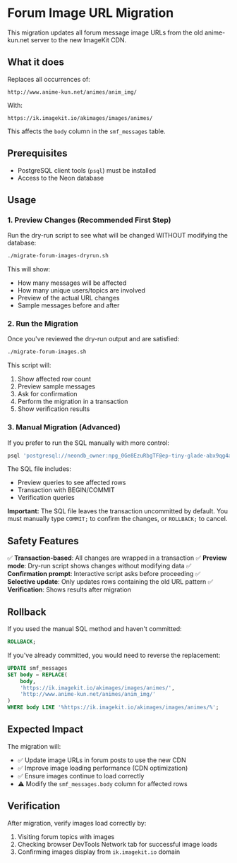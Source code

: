 # Forum Image URL Migration

This migration updates all forum message image URLs from the old anime-kun.net server to the new ImageKit CDN.

## What it does

Replaces all occurrences of:
```
http://www.anime-kun.net/animes/anim_img/
```

With:
```
https://ik.imagekit.io/akimages/images/animes/
```

This affects the `body` column in the `smf_messages` table.

## Prerequisites

- PostgreSQL client tools (`psql`) must be installed
- Access to the Neon database

## Usage

### 1. Preview Changes (Recommended First Step)

Run the dry-run script to see what will be changed WITHOUT modifying the database:

```bash
./migrate-forum-images-dryrun.sh
```

This will show:
- How many messages will be affected
- How many unique users/topics are involved
- Preview of the actual URL changes
- Sample messages before and after

### 2. Run the Migration

Once you've reviewed the dry-run output and are satisfied:

```bash
./migrate-forum-images.sh
```

This script will:
1. Show affected row count
2. Preview sample messages
3. Ask for confirmation
4. Perform the migration in a transaction
5. Show verification results

### 3. Manual Migration (Advanced)

If you prefer to run the SQL manually with more control:

```bash
psql 'postgresql://neondb_owner:npg_0Ge8EzuRbgTF@ep-tiny-glade-abx9qg4a-pooler.eu-west-2.aws.neon.tech/neondb?sslmode=require&channel_binding=require' -f migrate-forum-images.sql
```

The SQL file includes:
- Preview queries to see affected rows
- Transaction with BEGIN/COMMIT
- Verification queries

**Important:** The SQL file leaves the transaction uncommitted by default. You must manually type `COMMIT;` to confirm the changes, or `ROLLBACK;` to cancel.

## Safety Features

✅ **Transaction-based**: All changes are wrapped in a transaction
✅ **Preview mode**: Dry-run script shows changes without modifying data
✅ **Confirmation prompt**: Interactive script asks before proceeding
✅ **Selective update**: Only updates rows containing the old URL pattern
✅ **Verification**: Shows results after migration

## Rollback

If you used the manual SQL method and haven't committed:
```sql
ROLLBACK;
```

If you've already committed, you would need to reverse the replacement:
```sql
UPDATE smf_messages
SET body = REPLACE(
    body,
    'https://ik.imagekit.io/akimages/images/animes/',
    'http://www.anime-kun.net/animes/anim_img/'
)
WHERE body LIKE '%https://ik.imagekit.io/akimages/images/animes/%';
```

## Expected Impact

The migration will:
- ✅ Update image URLs in forum posts to use the new CDN
- ✅ Improve image loading performance (CDN optimization)
- ✅ Ensure images continue to load correctly
- ⚠️ Modify the `smf_messages.body` column for affected rows

## Verification

After migration, verify images load correctly by:
1. Visiting forum topics with images
2. Checking browser DevTools Network tab for successful image loads
3. Confirming images display from `ik.imagekit.io` domain
